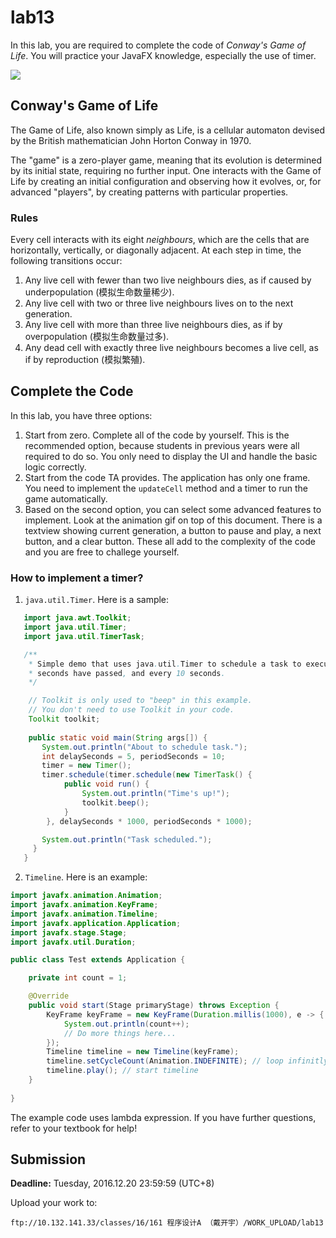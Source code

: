 # lab13

In this lab, you are required to complete the code of *Conway's Game of Life*. You will practice your JavaFX knowledge, especially the use of timer.

![](https://github.com/yuanchuan/game-of-life/raw/master/screencast/demo3.gif)

## Conway's Game of Life

The Game of Life, also known simply as Life, is a cellular automaton devised by the British mathematician John Horton Conway in 1970.

The "game" is a zero-player game, meaning that its evolution is determined by its initial state, requiring no further input. One interacts with the Game of Life by creating an initial configuration and observing how it evolves, or, for advanced "players", by creating patterns with particular properties.

### Rules

Every cell interacts with its eight *neighbours*, which are the cells that are horizontally, vertically, or diagonally adjacent. At each step in time, the following transitions occur:

1. Any live cell with fewer than two live neighbours dies, as if caused by underpopulation (模拟生命数量稀少).
2. Any live cell with two or three live neighbours lives on to the next generation.
3. Any live cell with more than three live neighbours dies, as if by overpopulation (模拟生命数量过多).
4. Any dead cell with exactly three live neighbours becomes a live cell, as if by reproduction (模拟繁殖).

## Complete the Code

In this lab, you have three options:

1. Start from zero. Complete all of the code by yourself. This is the recommended option, because students in previous years were all required to do so. You only need to display the UI and handle the basic logic correctly.
2. Start from the code TA provides. The application has only one frame. You need to implement the `updateCell` method and a timer to run the game automatically.
3. Based on the second option, you can select some advanced features to implement. Look at the animation gif on top of this document. There is a textview showing current generation, a button to pause and play, a next button, and a clear button. These all add to the complexity of the code and you are free to challege yourself.

### How to implement a timer?

1. `java.util.Timer`. Here is a sample:


```java
   import java.awt.Toolkit;
   import java.util.Timer;
   import java.util.TimerTask;

   /**
    * Simple demo that uses java.util.Timer to schedule a task to execute once 5
    * seconds have passed, and every 10 seconds.
    */

	// Toolkit is only used to "beep" in this example.
	// You don't need to use Toolkit in your code.
    Toolkit toolkit;
    
    public static void main(String args[]) {
       System.out.println("About to schedule task.");
       int delaySeconds = 5, periodSeconds = 10;
       timer = new Timer();
       timer.schedule(timer.schedule(new TimerTask() {
            public void run() {
                System.out.println("Time's up!");
                toolkit.beep();
            }
        }, delaySeconds * 1000, periodSeconds * 1000);

       System.out.println("Task scheduled.");
     }
   }
```


2. `Timeline`. Here is an example:


```java
import javafx.animation.Animation;
import javafx.animation.KeyFrame;
import javafx.animation.Timeline;
import javafx.application.Application;
import javafx.stage.Stage;
import javafx.util.Duration;

public class Test extends Application {

    private int count = 1;

    @Override
    public void start(Stage primaryStage) throws Exception {
        KeyFrame keyFrame = new KeyFrame(Duration.millis(1000), e -> {
            System.out.println(count++);
            // Do more things here...
        });
        Timeline timeline = new Timeline(keyFrame); 
        timeline.setCycleCount(Animation.INDEFINITE); // loop infinitly
        timeline.play(); // start timeline
    }
    
}

```

The example code uses lambda expression. If you have further questions, refer to your textbook for help!

   ## Submission

   **Deadline:** Tuesday, 2016.12.20 23:59:59 (UTC+8)

   Upload your work to:

   ```
   ftp://10.132.141.33/classes/16/161 程序设计A （戴开宇）/WORK_UPLOAD/lab13
   ```

